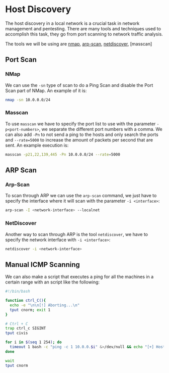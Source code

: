 # Host Discovery

The host discovery in a local network is a crucial task in network management and pentesting. There are many tools and techniques used to accomplish this task, they go from port scanning to network traffic analysis.

The tools we will be using are [nmap](#NMap), [arp-scan](#Arp-Scan), [netdiscover](#NetDiscover), [masscan]

## Port Scan

### NMap

We can use the `-sn` type of scan to do a Ping Scan and disable the Port Scan part of NMap. An example of it is:

```bash
nmap -sn 10.0.0.0/24
```


### Masscan

To use `masscan` we have to specify the port list to use with the parameter `-p<port-numbers>`, we separate the different port numbers with a comma. We can also add `-Pn` to not send a ping to the hosts and only search the ports and `--rate=5000` to increase the amount of packets per second that are sent. An example execution is:

```bash
masscan -p21,22,139,445 -Pn 10.0.0.0/24 --rate=5000
```

## ARP Scan

### Arp-Scan

To scan through ARP we can use the `arp-scan` command, we just have to specify the interface where it will scan with the parameter `-i <interface>`:

```bash
arp-scan -I <network-interface> --localnet
```


### NetDiscover

Another way to scan through ARP is the tool `netdiscover`, we have to specify the network interface with `-i <interface>`:

```bash
netdiscover -i <network-interface>
```


## Manual ICMP Scanning

We can also make a script that executes a ping for all the machines in a certain range with an script like the following:

```bash
#!/bin/bash

function ctrl_C(){
  echo -e "\n\n[!] Aborting...\n"
  tput cnorm; exit 1
}

# Ctrl + C
trap ctrl_c SIGINT
tput civis

for i in $(seq 1 254); do
  timeout 1 bash -c "ping -c 1 10.0.0.$i" &>/dev/null && echo "[+] Host 10.0.0.$i - ACTIVE" &
done

wait
tput cnorm
```







